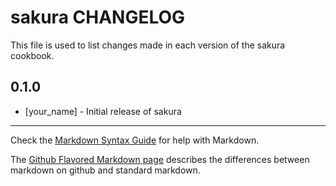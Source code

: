 sakura CHANGELOG
================

This file is used to list changes made in each version of the sakura cookbook.

0.1.0
-----
- [your_name] - Initial release of sakura

- - -
Check the [Markdown Syntax Guide](http://daringfireball.net/projects/markdown/syntax) for help with Markdown.

The [Github Flavored Markdown page](http://github.github.com/github-flavored-markdown/) describes the differences between markdown on github and standard markdown.
